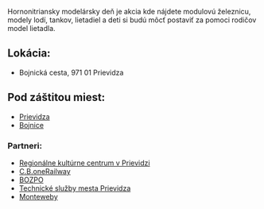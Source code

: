 Hornonitriansky modelársky deň je akcia kde nájdete modulovú železnicu, modely lodí, tankov, lietadiel a deti si budú môcť postaviť za pomoci rodičov model lietadla.

## Lokácia:

-   Bojnická cesta, 971 01 Prievidza

## Pod záštitou miest:

-   [Prievidza](https://prievidza.sk/)
-   [Bojnice](https://www.bojnice.sk/)

### Partneri:

-   [Regionálne kultúrne centrum v Prievidzi](http://www.rkcpd.sk/)
-   [C.B.oneRailway](https://www.cbonerailway.sk/)
-   [BOZPO](https://www.boz.sk/)
-   [Technické služby mesta Prievidza](https://tsmpd.sk/)
-   [Monteweby](https://m.monteweby.sk/)

